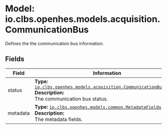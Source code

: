 # Model: io.clbs.openhes.models.acquisition.CommunicationBus

Defines the the communication bus information.

## Fields

| Field | Information |
| --- | --- |
| status | <b>Type:</b> [`io.clbs.openhes.models.acquisition.CommunicationBusStatus`](model-io-clbs-openhes-models-acquisition-communicationbusstatus.md)<br><b>Description:</b><br>The communication bus status. |
| metadata | <b>Type:</b> [`io.clbs.openhes.models.common.MetadataFields`](model-io-clbs-openhes-models-common-metadatafields.md)<br><b>Description:</b><br>The metadata fields. |

